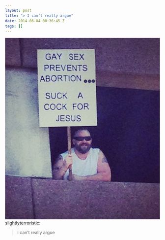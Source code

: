 ```yaml
---
layout: post
title: "> I can’t really argue"
date: 2014-06-04 08:36:45 Z
tags: []
---
```

![](/media/2014/06/87780520106.png)
[slightlyterroristic](http://slightlyterroristic.tumblr.com/post/81842038974/i-cant-really-argue):

> I can’t really argue
